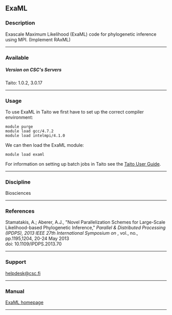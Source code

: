 ## ExaML

### Description

Exascale Maximum Likelihood (ExaML) code for phylogenetic inference using MPI. (Implement RAxML)

* * *

### Available

##### Version on CSC's Servers

Taito: 1.0.2, 3.0.17

* * *

### Usage

To use ExaML in Taito we first have to set up the correct compiler environment:

    module purge
    module load gcc/4.7.2
    module load intelmpi/4.1.0

We can then load the ExaML module:

    module load examl

For information on setting up batch jobs in Taito see the [Taito User Guide](http://research.csc.fi/taito-batch-jobs).

* * *

### Discipline

Biosciences  

* * *

### References

Stamatakis, A.; Aberer, A.J., "Novel Parallelization Schemes for Large-Scale Likelihood-based Phylogenetic Inference," _Parallel & Distributed Processing (IPDPS), 2013 IEEE 27th International Symposium on_ , vol., no., pp.1195,1204, 20-24 May 2013  
doi: 10.1109/IPDPS.2013.70

* * *

### Support

helpdesk@csc.fi

* * *

### Manual

[ExaML homepage](http://sco.h-its.org/exelixis/web/software/examl/index.html)

* * *